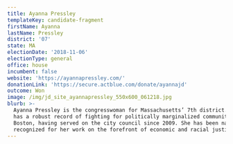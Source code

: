 ```yaml
---
title: Ayanna Pressley
templateKey: candidate-fragment
firstName: Ayanna
lastName: Pressley
district: '07'
state: MA
electionDate: '2018-11-06'
electionType: general
office: house
incumbent: false
website: 'https://ayannapressley.com/'
donationLink: 'https://secure.actblue.com/donate/ayannajd'
outcome: Won
image: /img/jd_site_ayannapressley_550x600_061218.jpg
blurb: >-
  Ayanna Pressley is the congresswoman for Massachusetts’ 7th district. Ayanna
  has a robust record of fighting for politically marginalized communities in
  Boston, having served on the city council since 2009. She has been nationally
  recognized for her work on the forefront of economic and racial justice.
---
```


